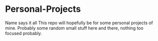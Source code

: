 # Personal-Projects
Name says it all
This repo will hopefully be for some personal projects of mine. Probably some random
small stuff here and there, nothing too focused probably.
